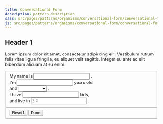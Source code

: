 ```yaml
---
title: Conversational Form
description: pattern description
sass: src/pages/patterns/organisms/conversational-form/conversational-form.scss
js: src/pages/patterns/organisms/conversational-form/conversational-form.js
---
```


## Header 1

Lorem ipsum dolor sit amet, consectetur adipiscing elit. Vestibulum rutrum felis vitae ligula fringilla, eu aliquet velit sagittis. Integer eu ante ac elit bibendum aliquam at eu enim.

<!-- CONVERSATIONAL FORM - BEGINS -->
<div class="evo-conversational-form">
	<form data-abide novalidate>
		<div class="row">
			<fieldset class="small-12 columns evo-conversational-form-ctn">
				<div class="evo-conversational-form-item">
					<label>
						My name is
						<input type="text" required data-evo-conversational-form-element data-evo-conversational-form-item-toggle="1" data-autosize-input='{"space": 16}'>
						.&nbsp;
					</label>
				</div>
				<div class="evo-hide evo-conversational-form-item" id="evo-conversational-form-item-1">
					<label>
						I'm
						<input type="number" min="0" step="1" required data-evo-conversational-form-element data-evo-conversational-form-item-toggle="2" data-autosize-input='{"space": 2}'>
						years old&nbsp;
					</label>
				</div>
				<div class="evo-hide evo-conversational-form-item" id="evo-conversational-form-item-2">
					<label>
						and
						<select required data-evo-conversational-form-element data-evo-conversational-form-item-toggle="3">
							<option value=""></option>
							<option value="single">single</option>
							<option value="married">married</option>
							<option value="divorced">divorced</option>
							<option value="cohabitating">cohabitating</option>
						</select>
						.&nbsp;
					</label>
				</div>
				<div class="evo-hide evo-conversational-form-item" id="evo-conversational-form-item-3">
					<label>
						I have
						<input type="number" min="0" step="1" required data-evo-conversational-form-element data-evo-conversational-form-item-toggle="4" data-autosize-input='{"space": 2}'>
						kids,&nbsp;
					</label>
				</div>
				<div class="evo-hide evo-conversational-form-item" id="evo-conversational-form-item-4">
					<label>
						 and live in
						<input type="tel" maxlength="5" pattern="number" placeholder="ZIP" required data-autosize-input='{"space": 5}'>
						.
					</label>
				</div>
			</fieldset>
		</div>
		<div class="row">
			<fieldset class="small-12 columns">
				<button class="button secondary evo-button" type="reset" title="Reset">Reset1</button>
				<button class="button evo-button" title="Done">Done</button>
			</fieldset>
		</div>
	</form>
</div>
<!-- CONVERSATIONAL FORM - ENDS -->